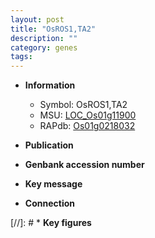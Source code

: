 ```yaml
---
layout: post
title: "OsROS1,TA2"
description: ""
category: genes
tags: 
---
```


* **Information**  
    + Symbol: OsROS1,TA2  
    + MSU: [LOC_Os01g11900](http://rice.uga.edu/cgi-bin/ORF_infopage.cgi?orf=LOC_Os01g11900)  
    + RAPdb: [Os01g0218032](http://rapdb.dna.affrc.go.jp/viewer/gbrowse_details/irgsp1?name=Os01g0218032)  

* **Publication**  

* **Genbank accession number**  

* **Key message**  

* **Connection**  

[//]: # * **Key figures**  


